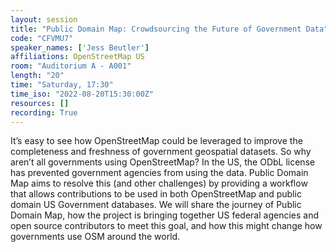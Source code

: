 ```yaml
---
layout: session
title: "Public Domain Map: Crowdsourcing the Future of Government Data"
code: "CFVMU7"
speaker_names: ['Jess Beutler']
affiliations: OpenStreetMap US
room: "Auditorium A - A001"
length: "20"
time: "Saturday, 17:30"
time_iso: "2022-08-20T15:30:00Z"
resources: []
recording: True
---
```


It’s easy to see how OpenStreetMap could be leveraged to improve the completeness and freshness of government geospatial datasets. So why aren’t all governments using OpenStreetMap? In the US, the ODbL license has prevented government agencies from using the data. Public Domain Map aims to resolve this (and other challenges) by providing a workflow that allows contributions to be used in both OpenStreetMap and public domain US Government databases. We will share the journey of Public Domain Map, how the project is bringing together US federal agencies and open source contributors to meet this goal, and how this might change how governments use OSM around the world.

